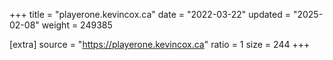 +++
title = "playerone.kevincox.ca"
date = "2022-03-22"
updated = "2025-02-08"
weight = 249385

[extra]
source = "https://playerone.kevincox.ca"
ratio = 1
size = 244
+++
